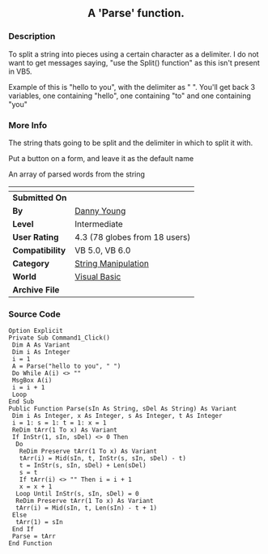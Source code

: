 ﻿<div align="center">

## A 'Parse' function\.


</div>

### Description

To split a string into pieces using a certain character as a delimiter. I do not want to get messages saying, "use the Split() function" as this isn't present in VB5.

Example of this is "hello to you", with the delimiter as " ". You'll get back 3 variables, one containing "hello", one containing "to" and one containing "you"
 
### More Info
 
The string thats going to be split and the delimiter in which to split it with.

Put a button on a form, and leave it as the default name

An array of parsed words from the string


<span>             |<span>
---                |---
**Submitted On**   |
**By**             |[Danny Young](https://github.com/Planet-Source-Code/PSCIndex/blob/master/ByAuthor/danny-young.md)
**Level**          |Intermediate
**User Rating**    |4.3 (78 globes from 18 users)
**Compatibility**  |VB 5\.0, VB 6\.0
**Category**       |[String Manipulation](https://github.com/Planet-Source-Code/PSCIndex/blob/master/ByCategory/string-manipulation__1-5.md)
**World**          |[Visual Basic](https://github.com/Planet-Source-Code/PSCIndex/blob/master/ByWorld/visual-basic.md)
**Archive File**   |[](https://github.com/Planet-Source-Code/danny-young-a-parse-function__1-6280/archive/master.zip)





### Source Code

```
Option Explicit
Private Sub Command1_Click()
 Dim A As Variant
 Dim i As Integer
 i = 1
 A = Parse("hello to you", " ")
 Do While A(i) <> ""
 MsgBox A(i)
 i = i + 1
 Loop
End Sub
Public Function Parse(sIn As String, sDel As String) As Variant
 Dim i As Integer, x As Integer, s As Integer, t As Integer
 i = 1: s = 1: t = 1: x = 1
 ReDim tArr(1 To x) As Variant
 If InStr(1, sIn, sDel) <> 0 Then
  Do
   ReDim Preserve tArr(1 To x) As Variant
   tArr(i) = Mid(sIn, t, InStr(s, sIn, sDel) - t)
   t = InStr(s, sIn, sDel) + Len(sDel)
   s = t
   If tArr(i) <> "" Then i = i + 1
   x = x + 1
  Loop Until InStr(s, sIn, sDel) = 0
  ReDim Preserve tArr(1 To x) As Variant
  tArr(i) = Mid(sIn, t, Len(sIn) - t + 1)
 Else
  tArr(1) = sIn
 End If
 Parse = tArr
End Function
```

